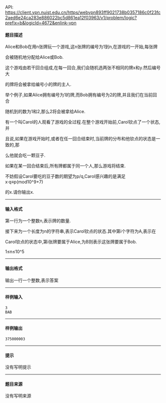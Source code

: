 API: https://client.vpn.nuist.edu.cn/https/webvpn893ff9021738b0357186c0f23fc2aed6e24ca283e886022bc5d861ea12f03963/v1/problem/logic?prefix=b&logicId=4672&enlink-vpn

#### 题目描述

Alice和Bob在用n张牌玩一个游戏,这n张牌的编号为1到n,在游戏的一开始,每张牌

会被随机地分配给Alice或Bob.

这个游戏由若干回合组成,在每一回合,我们会随机选两张不相同的牌x和y.然后编号大

的牌将会被拿给编号小的牌的主人.

举个例子,如果Alice拥有编号为1的牌,而Bob拥有编号为2的牌,并且我们在当前回合

随机到的数为1和2,那么2将会被拿给Alice.

有一个叫Carol的人观看了游戏的全过程.在整个游戏开始前,Carol钦点了一个状态,并

且说,如果在游戏开始时,或者在任一回合结束时,当前牌的分布和他钦点的状态是一致的,那

么他就会吃一颗豆子.

如果在某一回合结束后,所有牌都属于同一个人,那么游戏将结束.

不妨假设Carol要吃的豆子数的期望为p/q,Carol感兴趣的是满足x·q≡p(mod10^9+7)

的x.请你输出x.

---

#### 输入格式

第一行为一个整数n,表示牌的数量.

接下来为一个长度为n的字符串,表示Carol钦点的状态.其中第i个字符为A,表示在

Carol钦点的状态中,第i张牌要属于Alice,为B则表示这张牌要属于Bob.

1≤n≤10^5

---

#### 输出格式

输出一行一个整数,表示答案

---

#### 样例输入
```
3
BAB
```

---

#### 样例输出
```
375000003
```

---

#### 提示

没有写明提示

---

#### 题目来源

没有写明来源